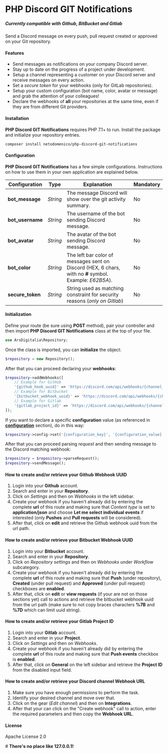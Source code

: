 # PHP Discord GIT Notifications
##### *Currently compatible with Github, BitBucket and Gitlab*

Send a Discord message on every push, pull request created or approved on your Git repository.

#### Features

- Send messages as notifications on your company Discord server.
- Stay up to date on the progress of a project under development.
- Setup a channel representing a customer on your Discord server and receive messages on every action.
- Set a *secure token* for your webhooks (only for GitLab repositories).
- Setup your custom configuration (bot name, color, avatar or message) and grab the attention of your colleagues!
- Declare the webhooks of **all** your repositories at the same time, even if they are from different Git providers.

#### Installation

**PHP Discord GIT Notifications** requires PHP 7.1+ to run.
Install the package and initialize your repository entries.

```sh
composer install netodomenico/php-discord-git-notifications
```

#### Configuration

**PHP Discord GIT Notifications** has a few simple configurations.
Instructions on how to use them in your own application are explained below.

| Configuration | Type | Explanation | Mandatory
| ------------- | ---- | ----------- | -------  |
| **bot_message** | *String* | The message Discord will show over the git activity summary. | No
| **bot_username** | *String* | The username of the bot sending Discord message. | No
| **bot_avatar** | *String* | The avatar of the bot sending Discord message. | No
| **bot_color** | *String* | The left bar color of messages sent on Discord (HEX, 6 chars, with no **#** symbol. Example: *E62B5A*). | No
| **secure_token** | *String* | String used as matching constraint for security reasons (*only on Gitlab*) | No

#### Initialization

Define your route (be sure using **POST** method), pair your controller and then import **PHP Discord GIT Notifications** class at the top of your file.

```php
use ArsDigitalia\Repository;
```

Once the class is imported, you can **initialize** the object:

```php
$repository = new Repository();
```

After that you can proceed declaring your **webhooks**:

```php
$repository->addWebhooks([
    // Example for GitHub
    '{github_hook_uuid}' => 'https://discord.com/api/webhooks/{channel_id}/{webhook_id}',
    // Example for Bitbucket
    '{bitbucket_webhook_uuid}' => 'https://discord.com/api/webhooks/{channel_id}/{webhook_id}',
    // Example for Gitlab
    '{gitlab_project_id}' => 'https://discord.com/api/webhooks/{channel_id}/{webhook_id}',
]);
```

If you want to declare a specific **configuration** value (as referenced in [**configuration**](#configuration) section), do in this way:

```php
$repository->config->set('{configuration_key}', '{configuration_value}');
```

After that you can proceed parsing *request* and then sending message to the Discord matching webhook:

```php
$repository = $repository->parseRequest();
$repository->sendMessage();
```

#### How to create and/or retrieve your Github Webhook UUID
1. Login into your **Github** account.
2. Search and enter in your **Repository**.
3. Click on *Settings* and then on *Webhooks* in the left sidebar.
4. Create your webhook if you haven't already did by entering the complete **url** of this route and making sure that *Content type* is set to **application/json** and choose **Let me select individual events** if interested (only **Pushes** and **Pull requests** will be considered).
5. After that, click on **edit** and retrieve the Github webhook uuid from the url path.


#### How to create and/or retrieve your Bitbucket Webhook UUID
1. Login into your **Bitbucket** account.
2. Search and enter in your **Repository**.
3. Click on *Repository settings* and then on *Webhooks* under *Workflow* subcategory.
4. Create your webhook if you haven't already did by entering the complete **url** of this route and making sure that **Push** (under repository), **Created** (under pull request) and **Approved** (under pull request) checkboxes are **enabled**.
5. After that, click on **edit** or **view requests** (if your are not on those sections yet) call to actions and retrieve the bitbucket webhook uuid from the url path (make sure to not copy braces characters **%7B** and **%7D** which can limit uuid string).

#### How to create and/or retrieve your Gitlab Project ID
1. Login into your **Gitlab** account.
2. Search and enter in your **Project**.
3. Click on *Settings* and then on *Webhooks*.
4. Create your webhook if you haven't already did by entering the complete **url** of this route and making sure that **Push events** checkbox is **enabled**.
5. After that, click on **General** on the left sidebar and retrieve the **Project ID** from the disabled input field.


#### How to create and/or retrieve your Discord channel Webhook URL
1. Make sure you have enough permissions to perform the task.
2. Identify your desired channel and move over that.
3. Click on the gear (*Edit channel*) and then on **Integrations**.
4. After that your can click on the "Create webhook" call to action, enter the required parameters and then copy the **Webhook URL**.


#### License

Apache License 2.0


# **There's no place like 127.0.0.1!**